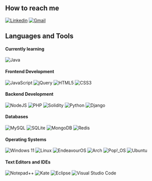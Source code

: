 ## How to reach me
   [![Linkedin](https://img.shields.io/badge/-LinkedIn-blue?style=for-the-badge&logo=Linkedin&logoColor=white)](https://www.linkedin.com/in/alberto-toscano/)
   [![Gmail](https://img.shields.io/badge/-Gmail-c14438?style=for-the-badge&logo=Gmail&logoColor=white)](mailto:albertotoscano997@gmail.com)

## Languages and Tools

#### Currently learning
   ![Java](https://img.shields.io/badge/java-%23ED8B00.svg?style=for-the-badge&logo=openjdk&logoColor=white)

#### Frontend Development
   ![JavaScript](https://img.shields.io/badge/javascript-%23323330.svg?style=for-the-badge&logo=javascript&logoColor=%23F7DF1E)
   ![jQuery](https://img.shields.io/badge/jquery-%230769AD.svg?style=for-the-badge&logo=jquery&logoColor=white)
   ![HTML5](https://img.shields.io/badge/html5-%23E34F26.svg?style=for-the-badge&logo=html5&logoColor=white)
   ![CSS3](https://img.shields.io/badge/css3-%231572B6.svg?style=for-the-badge&logo=css3&logoColor=white)
   
#### Backend Development
   ![NodeJS](https://img.shields.io/badge/node.js-6DA55F?style=for-the-badge&logo=node.js&logoColor=white)
   ![PHP](https://img.shields.io/badge/php-%23777BB4.svg?style=for-the-badge&logo=php&logoColor=white)
   ![Solidity](https://img.shields.io/badge/Solidity-%23363636.svg?style=for-the-badge&logo=solidity&logoColor=white)
   ![Python](https://img.shields.io/badge/python-3670A0?style=for-the-badge&logo=python&logoColor=ffdd54)
   ![Django](https://img.shields.io/badge/django-%23092E20.svg?style=for-the-badge&logo=django&logoColor=white)

#### Databases
   ![MySQL](https://img.shields.io/badge/mysql-4479A1.svg?style=for-the-badge&logo=mysql&logoColor=white)
   ![SQLite](https://img.shields.io/badge/sqlite-%2307405e.svg?style=for-the-badge&logo=sqlite&logoColor=white)
   ![MongoDB](https://img.shields.io/badge/MongoDB-%234ea94b.svg?style=for-the-badge&logo=mongodb&logoColor=white)
   ![Redis](https://img.shields.io/badge/redis-%23DD0031.svg?style=for-the-badge&logo=redis&logoColor=white)

#### Operating Systems
   ![Windows 11](https://img.shields.io/badge/Windows%2011-%230079d5.svg?style=for-the-badge&logo=Windows%2011&logoColor=white)
   ![Linux](https://img.shields.io/badge/Linux-FCC624?style=for-the-badge&logo=linux&logoColor=black)
   ![EndeavourOS](https://img.shields.io/badge/EndeavourOS-7E3AAC?style=for-the-badge&logo=endeavouros&logoColor=white)
   ![Arch](https://img.shields.io/badge/Arch%20Linux-1793D1?logo=arch-linux&logoColor=fff&style=for-the-badge)
   ![Pop!\_OS](https://img.shields.io/badge/Pop!_OS-48B9C7?style=for-the-badge&logo=Pop!_OS&logoColor=white)
   ![Ubuntu](https://img.shields.io/badge/Ubuntu-E95420?style=for-the-badge&logo=ubuntu&logoColor=white)

#### Text Editors and IDEs
   ![Notepad++](https://img.shields.io/badge/Notepad++-90E59A.svg?style=for-the-badge&logo=notepad%2b%2b&logoColor=black)
   ![Kate](https://img.shields.io/badge/-Kate-1F8A70?logo=kde&style=for-the-badge&logoColor=white)
   ![Eclipse](https://img.shields.io/badge/Eclipse-FE7A16.svg?style=for-the-badge&logo=Eclipse&logoColor=white)
   ![Visual Studio Code](https://img.shields.io/badge/Visual%20Studio%20Code-0078d7.svg?style=for-the-badge&logo=visual-studio-code&logoColor=white)
<!--
**albeok/albeok** is a ✨ _special_ ✨ repository because its `README.md` (this file) appears on your GitHub profile.

Here are some ideas to get you started:

- 🔭 I’m currently working on ...
- 🌱 I’m currently learning ...
- 👯 I’m looking to collaborate on ...
- 🤔 I’m looking for help with ...
- 💬 Ask me about ...
- 📫 How to reach me: ...
- 😄 Pronouns: ...
- ⚡ Fun fact: ...
-->
